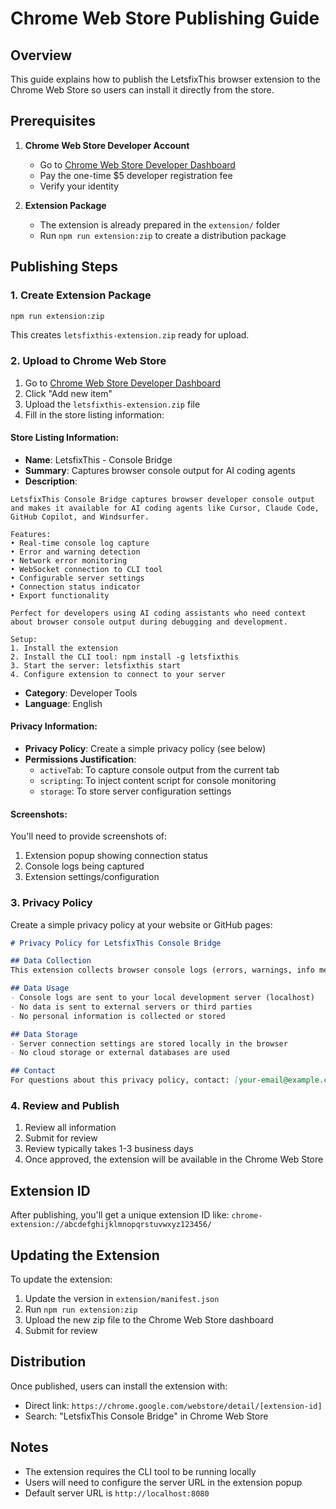 # Chrome Web Store Publishing Guide

## Overview
This guide explains how to publish the LetsfixThis browser extension to the Chrome Web Store so users can install it directly from the store.

## Prerequisites

1. **Chrome Web Store Developer Account**
   - Go to [Chrome Web Store Developer Dashboard](https://chrome.google.com/webstore/devconsole)
   - Pay the one-time $5 developer registration fee
   - Verify your identity

2. **Extension Package**
   - The extension is already prepared in the `extension/` folder
   - Run `npm run extension:zip` to create a distribution package

## Publishing Steps

### 1. Create Extension Package
```bash
npm run extension:zip
```
This creates `letsfixthis-extension.zip` ready for upload.

### 2. Upload to Chrome Web Store

1. Go to [Chrome Web Store Developer Dashboard](https://chrome.google.com/webstore/devconsole)
2. Click "Add new item"
3. Upload the `letsfixthis-extension.zip` file
4. Fill in the store listing information:

#### Store Listing Information:
- **Name**: LetsfixThis - Console Bridge
- **Summary**: Captures browser console output for AI coding agents
- **Description**: 
```
LetsfixThis Console Bridge captures browser developer console output and makes it available for AI coding agents like Cursor, Claude Code, GitHub Copilot, and Windsurfer.

Features:
• Real-time console log capture
• Error and warning detection
• Network error monitoring
• WebSocket connection to CLI tool
• Configurable server settings
• Connection status indicator
• Export functionality

Perfect for developers using AI coding assistants who need context about browser console output during debugging and development.

Setup:
1. Install the extension
2. Install the CLI tool: npm install -g letsfixthis
3. Start the server: letsfixthis start
4. Configure extension to connect to your server
```

- **Category**: Developer Tools
- **Language**: English

#### Privacy Information:
- **Privacy Policy**: Create a simple privacy policy (see below)
- **Permissions Justification**:
  - `activeTab`: To capture console output from the current tab
  - `scripting`: To inject content script for console monitoring
  - `storage`: To store server configuration settings

#### Screenshots:
You'll need to provide screenshots of:
1. Extension popup showing connection status
2. Console logs being captured
3. Extension settings/configuration

### 3. Privacy Policy
Create a simple privacy policy at your website or GitHub pages:

```markdown
# Privacy Policy for LetsfixThis Console Bridge

## Data Collection
This extension collects browser console logs (errors, warnings, info messages) only when actively connected to a local development server.

## Data Usage
- Console logs are sent to your local development server (localhost)
- No data is sent to external servers or third parties
- No personal information is collected or stored

## Data Storage
- Server connection settings are stored locally in the browser
- No cloud storage or external databases are used

## Contact
For questions about this privacy policy, contact: [your-email@example.com]
```

### 4. Review and Publish

1. Review all information
2. Submit for review
3. Review typically takes 1-3 business days
4. Once approved, the extension will be available in the Chrome Web Store

## Extension ID
After publishing, you'll get a unique extension ID like:
`chrome-extension://abcdefghijklmnopqrstuvwxyz123456/`

## Updating the Extension

To update the extension:
1. Update the version in `extension/manifest.json`
2. Run `npm run extension:zip`
3. Upload the new zip file to the Chrome Web Store dashboard
4. Submit for review

## Distribution
Once published, users can install the extension with:
- Direct link: `https://chrome.google.com/webstore/detail/[extension-id]`
- Search: "LetsfixThis Console Bridge" in Chrome Web Store

## Notes
- The extension requires the CLI tool to be running locally
- Users will need to configure the server URL in the extension popup
- Default server URL is `http://localhost:8080`
